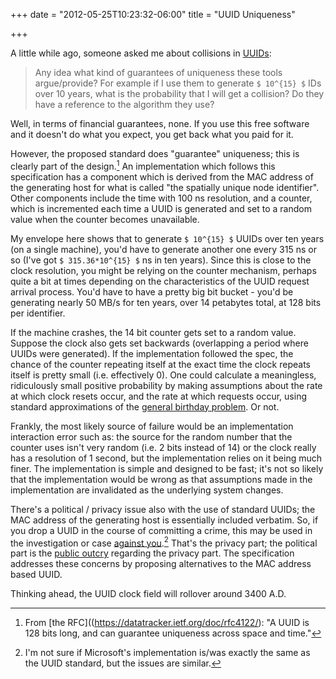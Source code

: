 +++
date = "2012-05-25T10:23:32-06:00"
title = "UUID Uniqueness"

+++

A little while ago, someone asked me about collisions in [UUIDs](https://datatracker.ietf.org/doc/rfc4122/):

> Any idea what kind of guarantees of uniqueness these tools argue/provide? For example if I use them to generate `$ 10^{15} $` IDs over 10 years, what is the probability that I will get a collision? Do they have a reference to the algorithm they use?

Well, in terms of financial guarantees, none.  If you use this free software and it doesn't do what you expect, you get back what you paid for it.

However, the proposed standard does "guarantee" uniqueness; this is clearly part of the design.[^1] An implementation which follows this specification has a component which is derived from the MAC address of the generating host for what is called "the spatially unique node identifier".  Other components include the time with 100 ns resolution, and a counter, which is incremented each time a UUID is generated and set to a random value when the counter becomes unavailable.

<!--more-->
[^1]: From [the RFC]((https://datatracker.ietf.org/doc/rfc4122/): "A UUID is 128 bits long, and can guarantee uniqueness across space and time."

My envelope here shows that to generate `$ 10^{15} $` UUIDs over ten years (on a single machine), you'd have to generate another one every 315 ns or so (I've got `$ 315.36*10^{15} $` ns in ten years).  Since this is close to the clock resolution, you might be relying on the counter mechanism, perhaps quite a bit at times depending on the characteristics of the UUID request arrival process.  You'd have to have a pretty big bit bucket - you'd be generating nearly 50 MB/s for ten years, over 14 petabytes total, at 128 bits per identifier.

If the machine crashes, the 14 bit counter gets set to a random value. Suppose the clock also gets set backwards (overlapping a period where UUIDs were generated).  If the implementation followed the spec, the chance of the counter repeating itself at the exact time the clock repeats itself is pretty small (i.e. effectively 0).  One could calculate a meaningless, ridiculously small positive probability by making assumptions about the rate at which clock resets occur, and the rate at which requests occur, using standard approximations of the [general birthday problem](http://mathworld.wolfram.com/BirthdayProblem.html).  Or not.

Frankly, the most likely source of failure would be an implementation interaction error such as: the source for the random number that the counter uses isn't very random (i.e. 2 bits instead of 14) or the clock really has a resolution of 1 second, but the implementation relies on it being much finer.  The implementation is simple and designed to be fast; it's not so likely that the implementation would be wrong as that assumptions made in the implementation are invalidated as the underlying system changes.

There's a political / privacy issue also with the use of standard UUIDs; the MAC address of the generating host is essentially included verbatim. So, if you drop a UUID in the course of committing a crime, this may be used in the investigation or case [against you](http://news.com.com/2100-1023_3-223857.html).[^2] That's the privacy part; the political part is the [public outcry](http://www.efc.ca/pages/media/nytimes.07mar99.html) regarding the privacy part.  The specification addresses these concerns by proposing alternatives to the MAC address based UUID.

[^2]: I'm not sure if Microsoft's implementation is/was exactly the same as the UUID standard, but the issues are similar.

Thinking ahead, the UUID clock field will rollover around 3400 A.D.